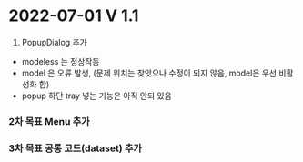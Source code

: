 2022-07-01 V 1.1
================
1. PopupDialog 추가
  * modeless 는 정상작동
  * model 은 오류 발생, (문제 위치는 찾앗으나 수정이 되지 않음, model은 우선 비활성화 함)
  * popup 하단 tray 넣는 기능은 아직 안되 있음

### 2차 목표 Menu 추가
### 3차 목표 공통 코드(dataset) 추가
